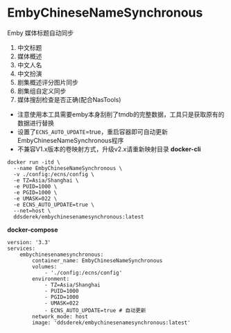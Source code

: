 # EmbyChineseNameSynchronous
Emby 媒体标题自动同步
1. 中文标题
2. 媒体概述
3. 中文人名
4. 中文扮演
5. 剧集概述评分图片同步
6. 剧集组自定义同步
7. 媒体搜刮检查是否正确(配合NasTools)


*  注意使用本工具需要emby本身刮削了tmdb的完整数据，工具只是获取原有的数据进行替换
*  设置了`ECNS_AUTO_UPDATE`=true，重启容器即可自动更新EmbyChineseNameSynchronous程序
*  不兼容V1.x版本的卷映射方式，升级v2.x请重新映射目录
**docker-cli**

```
docker run -itd \
  --name EmbyChineseNameSynchronous \
  -v ./config:/ecns/config \
  -e TZ=Asia/Shanghai \
  -e PUID=1000 \
  -e PGID=1000 \
  -e UMASK=022 \
  -e ECNS_AUTO_UPDATE=true \
  --net=host \
  ddsderek/embychinesenamesynchronous:latest
```

**docker-compose**

```
version: '3.3'
services:
    embychinesenamesynchronous:
        container_name: EmbyChineseNameSynchronous
        volumes:
            - './config:/ecns/config'
        environment:
            - TZ=Asia/Shanghai
            - PUID=1000
            - PGID=1000
            - UMASK=022
            - ECNS_AUTO_UPDATE=true # 自动更新
        network_mode: host
        image: 'ddsderek/embychinesenamesynchronous:latest'
```
